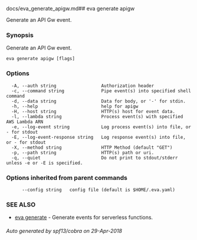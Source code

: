 docs/eva_generate_apigw.md## eva generate apigw

Generate an API Gw event.

### Synopsis

Generate an API Gw event.

```
eva generate apigw [flags]
```

### Options

```
  -A, --auth string                 Authorization header
  -c, --command string              Pipe event(s) into specified shell command
  -d, --data string                 Data for body, or '-' for stdin.
  -h, --help                        help for apigw
  -H, --host string                 HTTP(s) host for event data.
  -l, --lambda string               Process event(s) with specified AWS Lambda ARN
  -e, --log-event string            Log process event(s) into file, or - for stdout
  -E, --log-event-response string   Log response event(s) into file, or - for stdout
  -X, --method string               HTTP Method (default "GET")
  -p, --path string                 HTTP(s) path or uri.
  -q, --quiet                       Do not print to stdout/stderr unless -e or -E is specified.
```

### Options inherited from parent commands

```
      --config string   config file (default is $HOME/.eva.yaml)
```

### SEE ALSO

* [eva generate](eva_generate.md)	 - Generate events for serverless functions.

###### Auto generated by spf13/cobra on 29-Apr-2018

